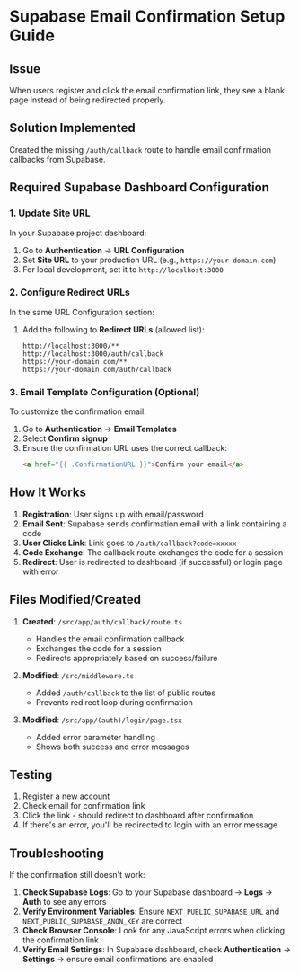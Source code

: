 # Supabase Email Confirmation Setup Guide

## Issue
When users register and click the email confirmation link, they see a blank page instead of being redirected properly.

## Solution Implemented
Created the missing `/auth/callback` route to handle email confirmation callbacks from Supabase.

## Required Supabase Dashboard Configuration

### 1. Update Site URL
In your Supabase project dashboard:
1. Go to **Authentication** → **URL Configuration**
2. Set **Site URL** to your production URL (e.g., `https://your-domain.com`)
3. For local development, set it to `http://localhost:3000`

### 2. Configure Redirect URLs
In the same URL Configuration section:
1. Add the following to **Redirect URLs** (allowed list):
   ```
   http://localhost:3000/**
   http://localhost:3000/auth/callback
   https://your-domain.com/**
   https://your-domain.com/auth/callback
   ```

### 3. Email Template Configuration (Optional)
To customize the confirmation email:
1. Go to **Authentication** → **Email Templates**
2. Select **Confirm signup**
3. Ensure the confirmation URL uses the correct callback:
   ```html
   <a href="{{ .ConfirmationURL }}">Confirm your email</a>
   ```

## How It Works

1. **Registration**: User signs up with email/password
2. **Email Sent**: Supabase sends confirmation email with a link containing a code
3. **User Clicks Link**: Link goes to `/auth/callback?code=xxxxx`
4. **Code Exchange**: The callback route exchanges the code for a session
5. **Redirect**: User is redirected to dashboard (if successful) or login page with error

## Files Modified/Created

1. **Created**: `/src/app/auth/callback/route.ts`
   - Handles the email confirmation callback
   - Exchanges the code for a session
   - Redirects appropriately based on success/failure

2. **Modified**: `/src/middleware.ts`
   - Added `/auth/callback` to the list of public routes
   - Prevents redirect loop during confirmation

3. **Modified**: `/src/app/(auth)/login/page.tsx`
   - Added error parameter handling
   - Shows both success and error messages

## Testing

1. Register a new account
2. Check email for confirmation link
3. Click the link - should redirect to dashboard after confirmation
4. If there's an error, you'll be redirected to login with an error message

## Troubleshooting

If the confirmation still doesn't work:

1. **Check Supabase Logs**: Go to your Supabase dashboard → **Logs** → **Auth** to see any errors
2. **Verify Environment Variables**: Ensure `NEXT_PUBLIC_SUPABASE_URL` and `NEXT_PUBLIC_SUPABASE_ANON_KEY` are correct
3. **Check Browser Console**: Look for any JavaScript errors when clicking the confirmation link
4. **Verify Email Settings**: In Supabase dashboard, check **Authentication** → **Settings** → ensure email confirmations are enabled